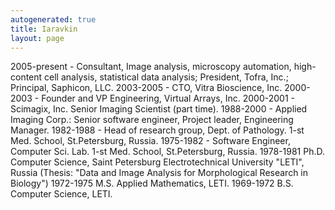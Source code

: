 ```yaml
---
autogenerated: true
title: Iaravkin
layout: page
---
```


2005-present - Consultant, Image analysis, microscopy automation,
high-content cell analysis, statistical data analysis; President, Tofra,
Inc.; Principal, Saphicon, LLC. 2003-2005 - CTO, Vitra Bioscience, Inc.
2000-2003 - Founder and VP Engineering, Virtual Arrays, Inc. 2000-2001 -
Scimagix, Inc. Senior Imaging Scientist (part time). 1988-2000 - Applied
Imaging Corp.: Senior software engineer, Project leader, Engineering
Manager. 1982-1988 - Head of research group, Dept. of Pathology. 1-st
Med. School, St.Petersburg, Russia. 1975-1982 - Software Engineer,
Computer Sci. Lab. 1-st Med. School, St.Petersburg, Russia. 1978-1981
Ph.D. Computer Science, Saint Petersburg Electrotechnical University
"LETI", Russia (Thesis: "Data and Image Analysis for Morphological
Research in Biology") 1972-1975 M.S. Applied Mathematics, LETI.
1969-1972 B.S. Computer Science, LETI.
